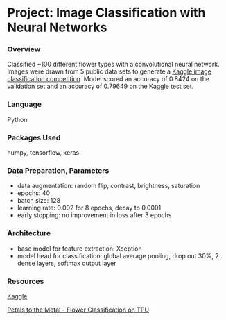 
# Project: Image Classification with Neural Networks

### Overview
Classified ~100 different flower types with a convolutional neural network. Images were drawn from 5 public data sets to generate a [Kaggle image classification competition](https://www.kaggle.com/c/tpu-getting-started/overview). Model scored an accuracy of 0.8424 on the validation set and an accuracy of 0.79649 on the Kaggle test set.


### Language
Python

### Packages Used
numpy, tensorflow, keras

### Data Preparation, Parameters
- data augmentation: random flip, contrast, brightness, saturation
- epochs: 40
- batch size: 128
- learning rate: 0.002 for 8 epochs, decay to 0.0001
- early stopping: no improvement in loss after 3 epochs

### Architecture
- base model for feature extraction: Xception
- model head for classification: global average pooling, drop out 30%, 2 dense layers, softmax output layer

### Resources
[Kaggle](https://www.kaggle.com/)

[Petals to the Metal - Flower Classification on TPU](https://www.kaggle.com/c/tpu-getting-started/overview)
